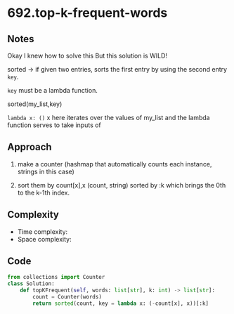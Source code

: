 # 692.top-k-frequent-words

## Notes
Okay I knew how to solve this
But this solution is WILD!

sorted -> if given two entries, sorts the first entry by using the second entry `key`. 

`key` must be a lambda function.

sorted(my_list,key)

`lambda x: ()`
x here iterates over the values of my_list and the lambda function serves to take inputs of 

## Approach

1. make a counter (hashmap that automatically counts each instance, strings in this
case)

2. sort them by count[x],x (count, string) sorted by :k which brings the 0th to the k-1th index.


## Complexity
- Time complexity:
- Space complexity:

## Code
```python
from collections import Counter
class Solution:
    def topKFrequent(self, words: list[str], k: int) -> list[str]:
        count = Counter(words)
        return sorted(count, key = lambda x: (-count[x], x))[:k]
```
